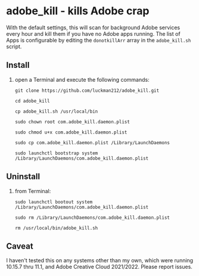 # adobe_kill - kills Adobe crap

With the default settings, this will scan for background Adobe services every hour and kill them if you have no Adobe apps running. The list of Apps is configurable by editing the `donotkillArr` array in the `adobe_kill.sh` script.

## Install

1. open a Terminal and execute the following commands:

    ```
    git clone https://github.com/luckman212/adobe_kill.git

    cd adobe_kill

    cp adobe_kill.sh /usr/local/bin

    sudo chown root com.adobe_kill.daemon.plist
    
    sudo chmod u+x com.adobe_kill.daemon.plist

    sudo cp com.adobe_kill.daemon.plist /Library/LaunchDaemons

    sudo launchctl bootstrap system /Library/LaunchDaemons/com.adobe_kill.daemon.plist
    ```

## Uninstall

1. from Terminal:

    ```
    sudo launchctl bootout system /Library/LaunchDaemons/com.adobe_kill.daemon.plist

    sudo rm /Library/LaunchDaemons/com.adobe_kill.daemon.plist

    rm /usr/local/bin/adobe_kill.sh
    ```

## Caveat

I haven't tested this on any systems other than my own, which were running 10.15.7 thru 11.1, and Adobe Creative Cloud 2021/2022. Please report issues.
